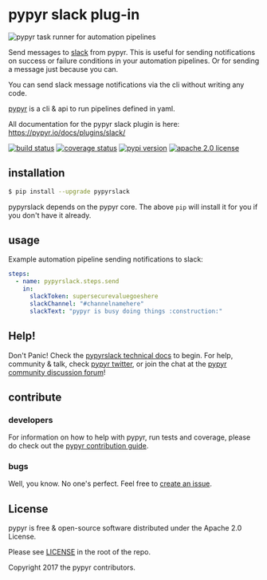 # pypyr slack plug-in

![pypyr task runner for automation pipelines](https://pypyr.io/images/2x1/pypyr-taskrunner-yaml-pipeline-automation-1200x600.1bd2401e4f8071d85bcb1301128e4717f0f54a278e91c9c350051191de9d22c0.png)

Send messages to [slack](https://slack.com/) from pypyr. This is useful
for sending notifications on success or failure conditions in your automation 
pipelines. Or for sending a message just because you can.

You can send slack message notifications via the cli without writing any code.

[pypyr](https://pypyr.io/) is a cli & api to run pipelines 
defined in yaml.

All documentation for the pypyr slack plugin is here: 
https://pypyr.io/docs/plugins/slack/

[![build status](https://github.com/pypyr/pypyr-slack/workflows/lint-test-build/badge.svg?branch=main)](https://github.com/pypyr/pypyr-slack/actions)
[![coverage status](https://codecov.io/gh/pypyr/pypyr-slack/branch/main/graph/badge.svg)](https://codecov.io/gh/pypyr/pypyr-slack)
[![pypi version](https://badge.fury.io/py/pypyrslack.svg)](https://pypi.python.org/pypi/pypyrslack/)
[![apache 2.0 license](https://img.shields.io/github/license/pypyr/pypyr-slack)](https://opensource.org/licenses/Apache-2.0)


## installation
```bash
$ pip install --upgrade pypyrslack
```

pypyrslack depends on the pypyr core. The above `pip` will install it
for you if you don't have it already.

## usage
Example automation pipeline sending notifications to slack:

```yaml
steps:
  - name: pypyrslack.steps.send
    in:
      slackToken: supersecurevaluegoeshere
      slackChannel: "#channelnamehere"
      slackText: "pypyr is busy doing things :construction:"
```

## Help!
Don't Panic! Check the 
[pypyrslack technical docs](https://pypyr.io/docs/plugins/slack/) to begin. 
For help, community & talk, check 
[pypyr twitter](https://twitter.com/pypyrpipes/), or join the chat at the 
[pypyr community discussion forum](https://github.com/pypyr/pypyr/discussions)!

## contribute
### developers
For information on how to help with pypyr, run tests and coverage,
please do check out the [pypyr contribution
guide](https://pypyr.io/docs/contributing/).

### bugs
Well, you know. No one's perfect. Feel free to [create an
issue](https://github.com/pypyr/pypyr-slack/issues/new).

## License
pypyr is free & open-source software distributed under the Apache 2.0 License.

Please see [LICENSE](LICENSE) in the root of the repo.

Copyright 2017 the pypyr contributors.